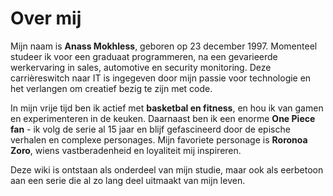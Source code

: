 # Over mij

Mijn naam is **Anass Mokhless**, geboren op 23 december 1997. Momenteel studeer ik voor een graduaat programmeren, na een gevarieerde werkervaring in sales, automotive en security monitoring. Deze carrièreswitch naar IT is ingegeven door mijn passie voor technologie en het verlangen om creatief bezig te zijn met code.

In mijn vrije tijd ben ik actief met **basketbal en fitness**, en hou ik van gamen en experimenteren in de keuken. Daarnaast ben ik een enorme **One Piece fan** - ik volg de serie al 15 jaar en blijf gefascineerd door de epische verhalen en complexe personages. Mijn favoriete personage is **Roronoa Zoro**, wiens vastberadenheid en loyaliteit mij inspireren.

Deze wiki is ontstaan als onderdeel van mijn studie, maar ook als eerbetoon aan een serie die al zo lang deel uitmaakt van mijn leven.